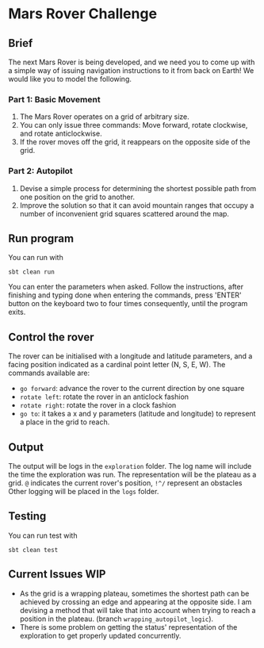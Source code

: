 # Mars Rover Challenge

## Brief
The next Mars Rover is being developed, and we need you to come up with a simple way of issuing navigation instructions to it from back on Earth!
We would like you to model the following.
### Part 1: Basic Movement
1. The Mars Rover operates on a grid of arbitrary size.  
2. You can only issue three commands: Move forward, rotate clockwise, and rotate
   anticlockwise. 
3. If the rover moves off the grid, it reappears on the opposite side of the grid. 
### Part 2: Autopilot
1. Devise a simple process for determining the shortest possible path from one position on the grid to another. 
2. Improve the solution so that it can avoid mountain ranges that occupy a number of inconvenient grid squares scattered around the map.

## Run program
You can run with
```
sbt clean run
```
You can enter the parameters when asked.
Follow the instructions, after finishing and typing done when entering the commands, press 'ENTER' button on the keyboard
two to four times consequently, until the program exits.

## Control the rover
The rover can be initialised with a longitude and latitude parameters, and a facing position indicated as a cardinal point letter (N, S, E, W).
The commands available are:
- `go forward`: advance the rover to the current direction by one square
- `rotate left`: rotate the rover in an anticlock fashion
- `rotate right`: rotate the rover in a clock fashion
- `go to`: it takes a x and y parameters (latitude and longitude) to represent a place in the grid to reach.

## Output
The output will be logs in the `exploration` folder. The log name will include the time the exploration was run.
The representation will be the plateau as a grid. `@` indicates the current rover's position, `!^/` represent an obstacles
Other logging will be placed in the `logs` folder.

## Testing
You can run test with 
```
sbt clean test
```
## Current Issues WIP
- As the grid is a wrapping plateau, sometimes the shortest path can be achieved by crossing an edge and appearing at the opposite side. I am devising a method that will take that into account when trying to reach a position in the plateau. (branch `wrapping_autopilot_logic`).
- There is some problem on getting the status' representation of the exploration to get properly updated concurrently.
